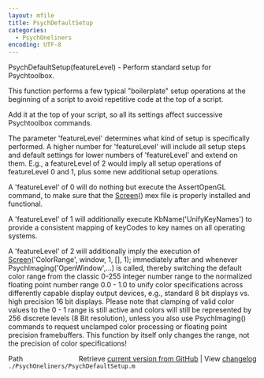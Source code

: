 ```yaml
---
layout: mfile
title: PsychDefaultSetup
categories:
  - PsychOneliners
encoding: UTF-8
---
```


PsychDefaultSetup\(featureLevel\) - Perform standard setup for Psychtoolbox.

This function performs a few typical "boilerplate" setup operations
at the beginning of a script to avoid repetitive code at the top of
a script.

Add it at the top of your script, so all its settings affect successive
Psychtoolbox commands.

The parameter 'featureLevel' determines what kind of setup is
specifically performed. A higher number for 'featureLevel' will
include all setup steps and default settings for lower numbers
of 'featureLevel' and extend on them. E.g., a featureLevel of 2 would
imply all setup operations of featureLevel 0 and 1, plus some new
additional setup operations.

A 'featureLevel' of 0 will do nothing but execute the AssertOpenGL command,
to make sure that the [Screen](/docs/Screen)\(\) mex file is properly installed and functional.

A 'featureLevel' of 1 will additionally execute KbName\('UnifyKeyNames'\) to
provide a consistent mapping of keyCodes to key names on all operating
systems.

A 'featureLevel' of 2 will additionally imply the execution of
[Screen](/docs/Screen)\('ColorRange', window, 1, \[\], 1\); immediately after and whenever
PsychImaging\('OpenWindow',...\) is called, thereby switching the default
color range from the classic 0-255 integer number range to the normalized
floating point number range 0.0 - 1.0 to unify color specifications
across differently capable display output devices, e.g., standard 8 bit
displays vs. high precision 16 bit displays. Please note that clamping of
valid color values to the 0 - 1 range is still active and colors will
still be represented by 256 discrete levels \(8 Bit resolution\), unless
you also use PsychImaging\(\) commands to request unclamped color
processing or floating point precision framebuffers. This function by
itself only changes the range, not the precision of color specifications\!



<div class="code_header" style="text-align:right;">
  <span style="float:left;">Path&nbsp;&nbsp;</span> <span class="counter">Retrieve <a href=
  "https://raw.github.com/Psychtoolbox-3/Psychtoolbox-3/beta/./PsychOneliners/PsychDefaultSetup.m">current version from GitHub</a> | View <a href=
  "https://github.com/Psychtoolbox-3/Psychtoolbox-3/commits/beta/./PsychOneliners/PsychDefaultSetup.m">changelog</a></span>
</div>
<div class="code">
  <code>./PsychOneliners/PsychDefaultSetup.m</code>
</div>
